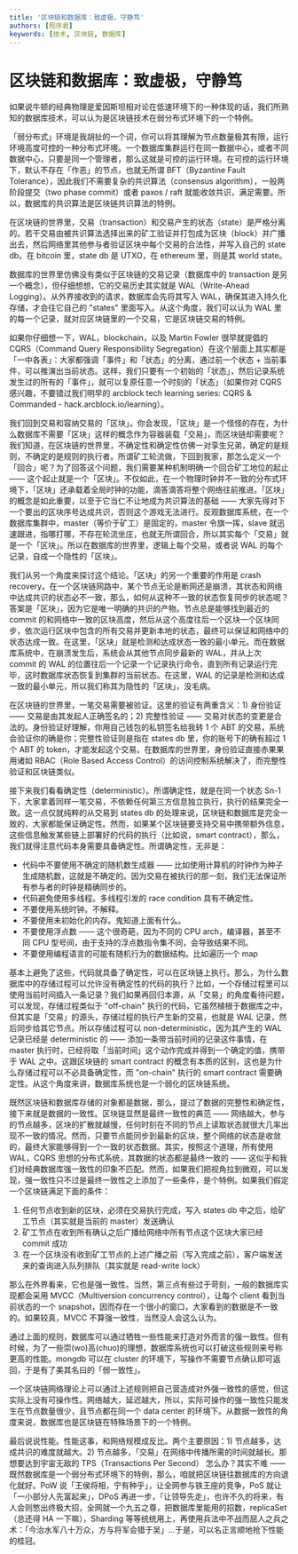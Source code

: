 ```yaml
---
title: '区块链和数据库：致虚极，守静笃'
authors: [程序君]
keywords: [技术, 区块链, 数据库]
---
```


# 区块链和数据库：致虚极，守静笃

如果说牛顿的经典物理是爱因斯坦相对论在低速环境下的一种体现的话，我们所熟知的数据库技术，可以认为是区块链技术在弱分布式环境下的一个特例。

「弱分布式」环境是我胡扯的一个词，你可以将其理解为节点数量极其有限，运行环境高度可控的一种分布式环境。一个数据库集群运行在同一数据中心，或者不同数据中心，只要是同一个管理者，那么这就是可控的运行环境。在可控的运行环境下，默认不存在「作恶」的节点，也就无所谓 BFT（Byzantine Fault Tolerance），因此我们不需要复杂的共识算法（consensus algorithm），一般两阶段提交（two phase commit）或者 paxos / raft 就能收敛共识，满足需要。所以，数据库的共识算法是区块链共识算法的特例。

在区块链的世界里，交易（transaction）和交易产生的状态（state）是严格分离的。若干交易由被共识算法选择出来的矿工验证并打包成为区块（block）并广播出去，然后网络里其他参与者验证区块中每个交易的合法性，并写入自己的 state db。在 bitcoin 里，state db 是 UTXO，在 ethereum 里，则是其 world state。

数据库的世界里仿佛没有类似于区块链的交易记录（数据库中的 transaction 是另一个概念），但仔细想想，它的交易历史其实就是 WAL（Write-Ahead Logging）。从外界接收到的请求，数据库会先将其写入 WAL，确保其进入持久化存储，才会往它自己的 "states" 里面写入。从这个角度，我们可以认为 WAL 里的每一个记录，就对应区块链里的一个交易，它是区块链交易的特例。

如果你仔细想一下，WAL，blockchain，以及 Martin Fowler 很早就提倡的 CQRS（Command Query Responsibility Segregation）在这个层面上其实都是「一中各表」：大家都强调「事件」和「状态」的分离，通过前一个状态 + 当前事件，可以推演出当前状态。这样，我们只要有一个初始的「状态」，然后记录系统发生过的所有的「事件」，就可以复原任意一个时刻的「状态」（如果你对 CQRS 感兴趣，不要错过我们明早的 arcblock tech learning series: CQRS & Commanded - hack.arcblock.io/learning）。

我们回到交易和容纳交易的「区块」。你会发现，「区块」是一个怪怪的存在，为什么数据库不需要「区块」这样的概念作为容器装载「交易」，而区块链却需要呢？我们知道，在区块链的世界里，不确定性和确定性仿佛一对孪生兄弟，确定的是规则，不确定的是规则的执行者。所谓矿工轮流做，下回到我家，那怎么定义一个「回合」呢？为了回答这个问题，我们需要某种机制明确一个回合矿工地位的起止 —— 这个起止就是一个「区块」。不仅如此，在一个物理时钟并不一致的分布式环境下，「区块」还承载着全局时钟的功能，滴答滴答将整个网络往前推进。「区块」的概念是如此重要，以至于它当仁不让地成为共识算法的基础 —— 大家先得对下一个要出的区块序号达成共识，否则这个游戏无法进行。反观数据库系统，在一个数据库集群中，master（等价于矿工）是固定的，master 令旗一挥，slave 就迅速跟进，指哪打哪，不存在轮流坐庄，也就无所谓回合，所以其实每个「交易」就是一个「区块」。所以在数据库的世界里，逻辑上每个交易，或者说 WAL 的每个记录，自成一个隐性的「区块」。

我们从另一个角度来探讨这个结论。「区块」的另一个重要的作用是 crash recovery。在一个区块链网路中，某个节点无论是断网还是崩溃，其状态和网络中达成共识的状态必不一致，那么，如何从这种不一致的状态恢复同步的状态呢？答案是「区块」，因为它是唯一明确的共识的产物。节点总是能够找到最近的 commit 的和网络中一致的区块高度，然后从这个高度往后一个区块一个区块同步，依次运行区块中包含的所有交易并更新本地的状态，最终可以保证和网络中的状态达成一致。在这里，「区块」就是检测和达成状态一致的最小单元。而在数据库系统中，在崩溃发生后，系统会从其他节点同步最新的 WAL，并从上次 commit 的 WAL 的位置往后一个记录一个记录执行命令，直到所有记录运行完毕，这时数据库状态恢复到集群的当前状态。在这里，WAL 的记录是检测和达成一致的最小单元，所以我们称其为隐性的「区块」，没毛病。

在区块链的世界里，一笔交易需要被验证。这里的验证有两重含义：1) 身份验证 —— 交易是由其发起人正确签名的；2) 完整性验证 —— 交易对状态的变更是合法的。身份验证好理解，你用自己钱包的私钥签名给我转 1 个 ABT 的交易，系统会验证你的确是你；完整性验证则是指在 states db 里，你的账号下的确有超过 1 个 ABT 的 token，才能发起这个交易。在数据库的世界里，身份验证直接赤果果用诸如 RBAC（Role Based Access Control）的访问控制系统解决了，而完整性验证和区块链类似。

接下来我们看看确定性（deterministic）。所谓确定性，就是在同一个状态 Sn-1 下，大家拿着同样一笔交易，不依赖任何第三方信息独立执行，执行的结果完全一致。这一点仅就纯粹的从交易到 states db 的处理来说，区块链和数据库是完全一致的，大家都能保证确定性。然而，如果某个区块链要支持交易中携带额外信息，这些信息触发某些链上部署好的代码的执行（比如说，smart contract），那么，我们就得注意代码本身需要具备确定性。所谓确定性，无非是：

* 代码中不要使用不确定的随机数生成器 —— 比如使用计算机的时钟作为种子生成随机数，这就是不确定的。因为交易在被执行的那一刻，我们无法保证所有参与者的时钟是精确同步的。
* 代码避免使用多线程。多线程引发的 race condition 具有不确定性。
* 不要使用系统时钟。不解释。
* 不要使用未初始化的内存。鬼知道上面有什么。
* 不要使用浮点数 —— 这个很奇葩，因为不同的 CPU arch，编译器，甚至不同 CPU 型号间，由于支持的浮点数指令集不同，会导致结果不同。
* 不要使用编程语言的可能有随机行为的数据结构。比如遍历一个 map

基本上避免了这些，代码就具备了确定性，可以在区块链上执行。那么，为什么数据库中的存储过程可以允许没有确定性的代码的执行？比如，一个存储过程里可以使用当前时间插入一条记录？我们如果再回归本源，从「交易」的角度看待问题，可以发现，存储过程类似于 "off-chain" 执行的代码，它虽然植根于数据库之中，但其实是「交易」的源头，存储过程的执行产生新的交易，也就是 WAL 记录，然后同步给其它节点。所以存储过程可以 non-deterministic，因为其产生的 WAL 记录已经是 deterministic 的 —— 添加一条带当前时间的记录这件事情，在 master 执行时，已经将取「当前时间」这个动作完成并得到一个确定的值，携带于 WAL 之中。这跟区块链的 smart contract 的概念有本质的区别，这也是为什么存储过程可以不必具备确定性，而 "on-chain" 执行的 smart contract 需要确定性。从这个角度来讲，数据库系统也是一个弱化的区块链系统。

既然区块链和数据库存储的对象都是数据，那么，提过了数据的完整性和确定性，接下来就是数据的一致性。区块链显然是最终一致性的典范 —— 网络越大，参与的节点越多，区块的扩散就越慢，任何时刻在不同的节点上读取状态就很大几率出现不一致的情况。然而，只要节点能同步到最新的区块，整个网络的状态是收敛的，最终大家能够得到一个一致的状态数据。其实，按照这个道理，所有使用 WAL，CQRS 思想的分布式系统，其数据的状态都是最终一致的 —— 这似乎和我们对经典数据库强一致性的印象不匹配。然而，如果我们把视角拉到微观，可以发现，强一致性只不过是最终一致性之上添加了一些条件，是个特例。如果我们假定一个区块链满足下面的条件：

1. 任何节点收到新的区块，必须在交易执行完成，写入 states db 中之后，给矿工节点（其实就是当前的 master）发送确认
2. 矿工节点在收到所有确认之后广播给网络中所有节点这个区块大家已经 commit 成功
3. 在一个区块没有收到矿工节点的上述广播之前（写入完成之前），客户端发送来的查询进入队列排队（其实就是 read-write lock）

那么在外界看来，它也是强一致性。当然，第三点有些过于苛刻，一般的数据库实现都会采用 MVCC（Multiversion concurrency control），让每个 client 看到当前状态的一个 snapshot，因而存在一个很小的窗口，大家看到的数据是不一致的。如果较真，MVCC 不算强一致性，当然没人会这么认为。

通过上面的规则，数据库可以通过牺牲一些性能来打造对外而言的强一致性。但有时候，为了一些崇(wo)高(chuo)的理想，数据库系统也可以打破这些规则来号称更高的性能。mongdb 可以在 cluster 的环境下，写操作不需要节点确认即可返回，于是有了美其名曰的「弱一致性」。

一个区块链网络理论上可以通过上述规则把自己营造成对外强一致性的感觉，但这实际上没有可操作性。网络越大，延迟越大，所以，实际可操作的强一致性只能发生在节点数量很少，且节点都在同一个 data center 的环境下。从数据一致性的角度来说，数据库也是区块链在特殊场景下的一个特例。

最后说说性能。性能这事，和网络规模成反比。两个主要原因：1) 节点越多，达成共识的难度就越大。2) 节点越多，「交易」在网络中传播所需的时间就越长。那想要达到宇宙无敌的 TPS（Transactions Per Second） 怎么办？其实不难 —— 既然数据库是一个弱分布式环境下的特例，那么，咱就把区块链往数据库的方向退化就好。PoW 说「王侯将相，宁有种乎」，让全网参与铁王座的竞争，PoS 就让「一小部分人先富起来」，DPoS 再进一步，「让领导先走」，也许不久的将来，有人会则憋出终极大招，全网就一个九五之尊，把数据库里能用的招数，replicaSet（总还得 HA 一下嘛），Sharding 等等统统用上，再使用兵法中不战而屈人之兵之术：「今治水军八十万众，方与将军会猎于吴」...于是，可以名正言顺地抢下性能的桂冠。
